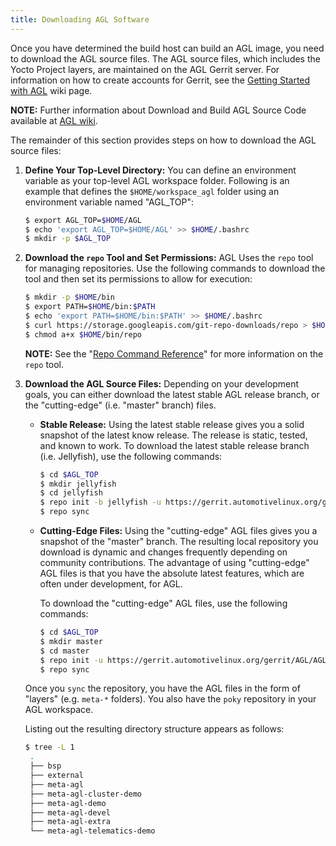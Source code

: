 ```yaml
---
title: Downloading AGL Software
---
```


Once you have determined the build host can build an AGL image,
you need to download the AGL source files.
The AGL source files, which includes the Yocto Project layers, are
maintained on the AGL Gerrit server.
For information on how to create accounts for Gerrit, see the
[Getting Started with AGL](https://wiki.automotivelinux.org/start/getting-started)
wiki page.

**NOTE:** Further information about Download and Build AGL Source Code available at [AGL wiki](https://wiki.automotivelinux.org/agl-distro/source-code).

The remainder of this section provides steps on how to download the AGL source files:

1. **Define Your Top-Level Directory:**
   You can define an environment variable as your top-level AGL workspace folder.
   Following is an example that defines the `$HOME/workspace_agl` folder using
   an environment variable named "AGL_TOP":

      ```sh
      $ export AGL_TOP=$HOME/AGL
      $ echo 'export AGL_TOP=$HOME/AGL' >> $HOME/.bashrc
      $ mkdir -p $AGL_TOP
      ```

2. **Download the `repo` Tool and Set Permissions:**
   AGL Uses the `repo` tool for managing repositories.
   Use the following commands to download the tool and then set its
   permissions to allow for execution:

      ```sh
      $ mkdir -p $HOME/bin
      $ export PATH=$HOME/bin:$PATH
      $ echo 'export PATH=$HOME/bin:$PATH' >> $HOME/.bashrc
      $ curl https://storage.googleapis.com/git-repo-downloads/repo > $HOME/bin/repo
      $ chmod a+x $HOME/bin/repo
      ```

   **NOTE:** See the
   "[Repo Command Reference](https://source.android.com/setup/develop/repo)"
   for more information on the `repo` tool.

3. **Download the AGL Source Files:**
   Depending on your development goals, you can either download the
   latest stable AGL release branch, or the "cutting-edge" (i.e. "master"
   branch) files.

   * **Stable Release:**
     Using the latest stable release gives you a solid snapshot of the
     latest know release.
     The release is static, tested, and known to work.
     To download the latest stable release branch (i.e. Jellyfish), use
     the following commands:

     ```sh
     $ cd $AGL_TOP
     $ mkdir jellyfish
     $ cd jellyfish
     $ repo init -b jellyfish -u https://gerrit.automotivelinux.org/gerrit/AGL/AGL-repo
     $ repo sync
     ```

   * **Cutting-Edge Files:**
     Using the "cutting-edge" AGL files gives you a snapshot of the
     "master" branch.
     The resulting local repository you download is dynamic and changes frequently depending on community contributions.
     The advantage of using "cutting-edge" AGL files is that you have the
     absolute latest features, which are often under development, for AGL.

     To download the "cutting-edge" AGL files, use the following commands:

     ```sh
     $ cd $AGL_TOP
     $ mkdir master
     $ cd master
     $ repo init -u https://gerrit.automotivelinux.org/gerrit/AGL/AGL-repo
     $ repo sync
     ```

   Once you `sync` the repository, you have the AGL files in the form of
   "layers" (e.g. `meta-*` folders).
   You also have the `poky` repository in your AGL workspace.

   Listing out the resulting directory structure appears as follows:

   ```sh
   $ tree -L 1
    .
    ├── bsp
    ├── external
    ├── meta-agl
    ├── meta-agl-cluster-demo
    ├── meta-agl-demo
    ├── meta-agl-devel
    ├── meta-agl-extra
    └── meta-agl-telematics-demo
   ```

